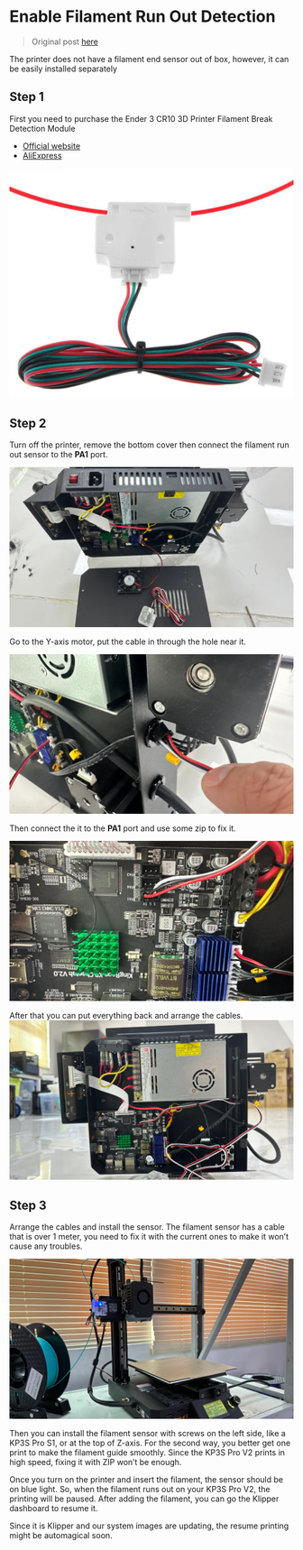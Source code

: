 # Enable Filament Run Out Detection

> Original post [here](https://kingroon.com/blogs/3d-print-101/enable-filament-run-out-detection-on-your-kingroon-kp3s-pro-v2-in-5-minutes)

The printer does not have a filament end sensor out of box, however, it can be easily installed separately

## Step 1
First you need to purchase the Ender 3 CR10 3D Printer Filament Break Detection Module

* [Official website](https://kingroon.com/products/3d-printer-filament-detection-sensor)
* [AliExpress](https://alii.pub/6sjr66)

![Image 0](../img/P0_Filament_runout_sensor.png)

## Step 2
Turn off the printer, remove the bottom cover then connect the filament run out sensor to the **PA1** port.

![Image 1](../img/P1_KP3S_Pro_V2_and_Filament_Sensor_1024x1024.webp)

Go to the Y-axis motor, put the cable in through the hole near it.

![Image 2](../img/P2_Set_up_the_cable_1024x1024.webp)

Then connect the it to the **PA1** port and use some zip to fix it.

![Image 3](../img/P3_Connect_to_the_PA1_port_1024x1024.webp)

After that you can put everything back and arrange the cables.
![Image 4](../img/P4_Sensor_installed_1024x1024.webp)

## Step 3

Arrange the cables and install the sensor. The filament sensor has a cable that is over 1 meter, you need to fix it with the current ones to make it won’t cause any troubles.

![Image 5](../img/P5_KP3S_Pro_V2_with_sensor_installed_1024x1024.webp)

Then you can install the filament sensor with screws on the left side, like a KP3S Pro S1, or at the top of Z-axis. For the second way, you better get one print to make the filament guide smoothly. Since the KP3S Pro V2 prints in high speed, fixing it with ZIP won’t be enough.

Once you turn on the printer and insert the filament, the sensor should be on blue light. So, when the filament runs out on your KP3S Pro V2, the printing will be paused. After adding the filament, you can go the Klipper dashboard to resume it.

Since it is Klipper and our system images are updating, the resume printing might be automagical soon.